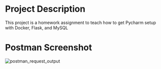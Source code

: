 # Project Description
This project is a homework assignment to teach how to get Pycharm setup with Docker, Flask, and MySQL
# Postman Screenshot
![postman_request_output](screenshots/postman.png)